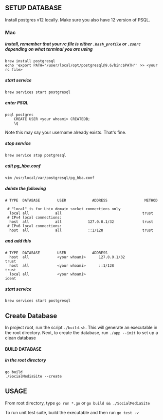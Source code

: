 ## SETUP DATABASE
Install postgres v12 locally. Make sure you also
have 12 version of PSQL.

### Mac
##### install, remember that your rc file is either `.bash_profile` or `.zshrc` depending on what terminal you are using
```
brew install postgresql
echo 'export PATH="/user/local/opt/postgresql@9.6/bin:$PATH"' >> <your rc file>
```
##### start service
```
brew services start postgresql
```
##### enter PSQL
```
psql postgres
    CREATE USER <your whoami> CREATEDB;
    \q
```
Note this may say your username already exists. That's fine.
##### stop service
```
brew service stop postgresql
```
##### edit pg_hba.conf
```
vim /usr/local/var/postgresql/pg_hba.conf
```
##### delete the following
```
# TYPE  DATABASE        USER            ADDRESS                 METHOD

 # "local" is for Unix domain socket connections only
  local all            all                                     trust
 # IPv4 local connections:
  host  all            all            127.0.0.1/32             trust
 # IPv6 local connections:
  host  all            all            ::1/128                  trust
```
##### and add this
```
# TYPE  DATABASE        USER            ADDRESS 
  host  all             <your whoami>      127.0.0.1/32            trust
  host  all             <your whoami>      ::1/128                 trust
  local all             <your whoami>                              ident
```
##### start service
```
brew services start postgresql
```

## Create Database
In project root, run the script `./build.sh`. This will generate an executable
in the root directory. Next, to create the database, run `./app --init` to set
up a clean database
#### BUILD DATABASE

##### in the root directory
```
go build
./SocialMediaSite --create
```

## USAGE
From root directory, type `go run *.go` or `go build && ./SocialMediaSite`

To run unit test suite, build the executable and then run `go test -v`
